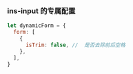 ### ins-input 的专属配置

```js
let dynamicForm = {
  form: [
    {
      isTrim: false, //  是否去除前后空格
    },
  ],
}
```

